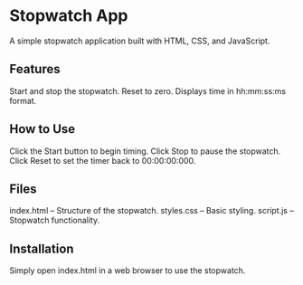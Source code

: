 # Stopwatch App

A simple stopwatch application built with HTML, CSS, and JavaScript.

## Features

Start and stop the stopwatch.
Reset to zero.
Displays time in hh:mm:ss:ms format.
## How to Use

Click the Start button to begin timing.
Click Stop to pause the stopwatch.
Click Reset to set the timer back to 00:00:00:000.
## Files

index.html – Structure of the stopwatch.
styles.css – Basic styling.
script.js – Stopwatch functionality.
## Installation

Simply open index.html in a web browser to use the stopwatch.
